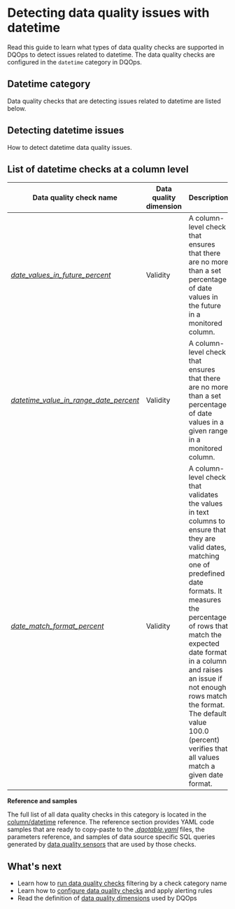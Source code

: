 # Detecting data quality issues with datetime
Read this guide to learn what types of data quality checks are supported in DQOps to detect issues related to datetime.
The data quality checks are configured in the `datetime` category in DQOps.

## Datetime category
Data quality checks that are detecting issues related to datetime are listed below.

## Detecting datetime issues
How to detect datetime data quality issues.

## List of datetime checks at a column level
| Data quality check name | Data quality dimension | Description | Standard check |
|-------------------------|------------------------|-------------|-------|
|[*date_values_in_future_percent*](../checks/column/datetime/date-values-in-future-percent.md)|Validity|A column-level check that ensures that there are no more than a set percentage of date values in the future in a monitored column.|:material-check-bold:|
|[*datetime_value_in_range_date_percent*](../checks/column/datetime/datetime-value-in-range-date-percent.md)|Validity|A column-level check that ensures that there are no more than a set percentage of date values in a given range in a monitored column.|:material-check-bold:|
|[*date_match_format_percent*](../checks/column/datetime/date-match-format-percent.md)|Validity|A column-level check that validates the values in text columns to ensure that they are valid dates, matching one of predefined date formats. It measures the percentage of rows that match the expected date format in a column and raises an issue if not enough rows match the format. The default value 100.0 (percent) verifies that all values match a given date format.|:material-check-bold:|


**Reference and samples**

The full list of all data quality checks in this category is located in the [column/datetime](../checks/column/datetime/index.md) reference.
The reference section provides YAML code samples that are ready to copy-paste to the [*.dqotable.yaml*](../reference/yaml/TableYaml.md) files,
the parameters reference, and samples of data source specific SQL queries generated by [data quality sensors](../dqo-concepts/definition-of-data-quality-sensors.md)
that are used by those checks.

## What's next
- Learn how to [run data quality checks](../dqo-concepts/running-data-quality-checks.md#targeting-a-category-of-checks) filtering by a check category name
- Learn how to [configure data quality checks](../dqo-concepts/configuring-data-quality-checks-and-rules.md) and apply alerting rules
- Read the definition of [data quality dimensions](../dqo-concepts/data-quality-dimensions.md) used by DQOps
